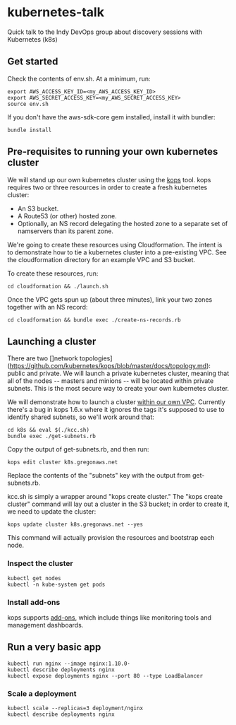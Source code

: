 # kubernetes-talk
Quick talk to the Indy DevOps group about discovery sessions with Kubernetes (k8s)

## Get started
Check the contents of env.sh.  At a minimum, run:

    export AWS_ACCESS_KEY_ID=<my_AWS_ACCESS_KEY_ID>
    export AWS_SECRET_ACCESS_KEY=<my_AWS_SECRET_ACCESS_KEY>
    source env.sh
    
If you don't have the aws-sdk-core gem installed, install it with bundler:

    bundle install

## Pre-requisites to running your own kubernetes cluster
We will stand up our own kubernetes cluster using the [kops](https://github.com/kubernetes/kops/)
tool.  kops requires two or three resources in order to create a fresh kubernetes cluster:

- An S3 bucket.
- A Route53 (or other) hosted zone.
- Optionally, an NS record delegating the hosted zone to a separate set of namservers than its 
  parent zone.

We're going to create these resources using Cloudformation.  The intent is to demonstrate how to tie a kubernetes cluster into a pre-existing VPC.  See the cloudformation directory for an example VPC and S3 bucket.

To create these resources, run: 

    cd cloudformation && ./launch.sh
    
Once the VPC gets spun up (about three minutes), link your two zones together with an NS record:

    cd cloudformation && bundle exec ./create-ns-records.rb

## Launching a cluster

There are two []network topologies](https://github.com/kubernetes/kops/blob/master/docs/topology.md): public and private.  We will launch a private kubernetes cluster, meaning that all of the nodes -- masters and minions -- will be located within private subnets.  This is the most secure way to create your own kubernetes cluster.

We will demonstrate how to launch a cluster [within our own VPC](https://github.com/kubernetes/kops/blob/master/docs/run_in_existing_vpc.md).  Currently there's a bug in kops 1.6.x where it ignores the tags it's supposed to use to identify shared subnets, so we'll work around that:

    cd k8s && eval $(./kcc.sh)
    bundle exec ./get-subnets.rb

Copy the output of get-subnets.rb, and then run:

    kops edit cluster k8s.gregonaws.net

Replace the contents of the "subnets" key with the output from get-subnets.rb.

kcc.sh is simply a wrapper around "kops create cluster."  The "kops create cluster" command will lay out a cluster in the S3 bucket; in order to create it, we need to update the cluster:

    kops update cluster k8s.gregonaws.net --yes
    
This command will actually provision the resources and bootstrap each node.

### Inspect the cluster

    kubectl get nodes
    kubectl -n kube-system get pods
    
### Install add-ons
kops supports [add-ons](https://github.com/kubernetes/kops/blob/master/docs/addons.md), which include things like monitoring tools and management dashboards.

## Run a very basic app

    kubectl run nginx --image nginx:1.10.0·
    kubectl describe deployments nginx
    kubectl expose deployments nginx --port 80 --type LoadBalancer
    
### Scale a deployment

    kubectl scale --replicas=3 deployment/nginx
    kubectl describe deployments nginx

